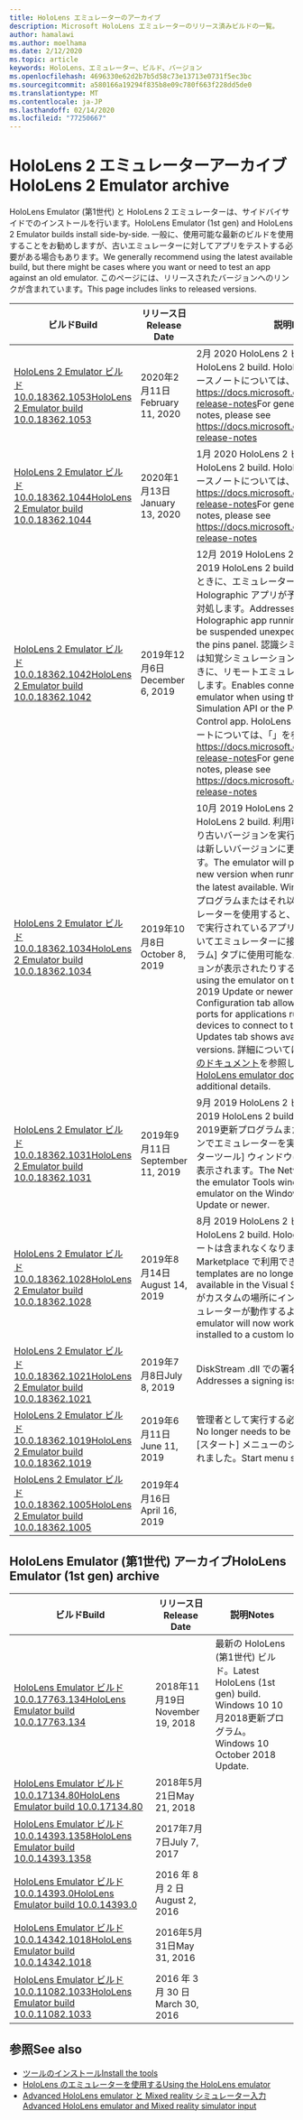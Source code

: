 ```yaml
---
title: HoloLens エミュレーターのアーカイブ
description: Microsoft HoloLens エミュレーターのリリース済みビルドの一覧。
author: hamalawi
ms.author: moelhama
ms.date: 2/12/2020
ms.topic: article
keywords: HoloLens、エミュレーター、ビルド、バージョン
ms.openlocfilehash: 4696330e62d2b7b5d58c73e13713e0731f5ec3bc
ms.sourcegitcommit: a580166a19294f835b8e09c780f663f228dd5de0
ms.translationtype: MT
ms.contentlocale: ja-JP
ms.lasthandoff: 02/14/2020
ms.locfileid: "77250667"
---
```

# <a name="hololens-2-emulator-archive"></a><span data-ttu-id="59615-104">HoloLens 2 エミュレーターアーカイブ</span><span class="sxs-lookup"><span data-stu-id="59615-104">HoloLens 2 Emulator archive</span></span>

<span data-ttu-id="59615-105">HoloLens Emulator (第1世代) と HoloLens 2 エミュレーターは、サイドバイサイドでのインストールを行います。</span><span class="sxs-lookup"><span data-stu-id="59615-105">HoloLens Emulator (1st gen) and HoloLens 2 Emulator builds install side-by-side.</span></span> <span data-ttu-id="59615-106">一般に、使用可能な最新のビルドを使用することをお勧めしますが、古いエミュレーターに対してアプリをテストする必要がある場合もあります。</span><span class="sxs-lookup"><span data-stu-id="59615-106">We generally recommend using the latest available build, but there might be cases where you want or need to test an app against an old emulator.</span></span> <span data-ttu-id="59615-107">このページには、リリースされたバージョンへのリンクが含まれています。</span><span class="sxs-lookup"><span data-stu-id="59615-107">This page includes links to released versions.</span></span>

|  <span data-ttu-id="59615-108">ビルド</span><span class="sxs-lookup"><span data-stu-id="59615-108">Build</span></span> |  <span data-ttu-id="59615-109">リリース日</span><span class="sxs-lookup"><span data-stu-id="59615-109">Release Date</span></span> |  <span data-ttu-id="59615-110">説明</span><span class="sxs-lookup"><span data-stu-id="59615-110">Notes</span></span> | 
|----------|----------|----------|
|  [<span data-ttu-id="59615-111">HoloLens 2 Emulator ビルド10.0.18362.1053</span><span class="sxs-lookup"><span data-stu-id="59615-111">HoloLens 2 Emulator build 10.0.18362.1053</span></span>](https://go.microsoft.com/fwlink/?linkid=2118321) | <span data-ttu-id="59615-112">2020年2月11日</span><span class="sxs-lookup"><span data-stu-id="59615-112">February 11, 2020</span></span> | <span data-ttu-id="59615-113">2月 2020 HoloLens 2 ビルド。</span><span class="sxs-lookup"><span data-stu-id="59615-113">February 2020 HoloLens 2 build.</span></span>  <span data-ttu-id="59615-114">HoloLens 2 の一般的なリリースノートについては、「」を参照してください https://docs.microsoft.com/hololens/hololens-release-notes</span><span class="sxs-lookup"><span data-stu-id="59615-114">For general HoloLens 2 release notes, please see https://docs.microsoft.com/hololens/hololens-release-notes</span></span> |
|  [<span data-ttu-id="59615-115">HoloLens 2 Emulator ビルド10.0.18362.1044</span><span class="sxs-lookup"><span data-stu-id="59615-115">HoloLens 2 Emulator build 10.0.18362.1044</span></span>](https://go.microsoft.com/fwlink/?linkid=2114824) | <span data-ttu-id="59615-116">2020年1月13日</span><span class="sxs-lookup"><span data-stu-id="59615-116">January 13, 2020</span></span> | <span data-ttu-id="59615-117">1月 2020 HoloLens 2 ビルド。</span><span class="sxs-lookup"><span data-stu-id="59615-117">January 2020 HoloLens 2 build.</span></span>  <span data-ttu-id="59615-118">HoloLens 2 の一般的なリリースノートについては、「」を参照してください https://docs.microsoft.com/hololens/hololens-release-notes</span><span class="sxs-lookup"><span data-stu-id="59615-118">For general HoloLens 2 release notes, please see https://docs.microsoft.com/hololens/hololens-release-notes</span></span> |
|  [<span data-ttu-id="59615-119">HoloLens 2 Emulator ビルド10.0.18362.1042</span><span class="sxs-lookup"><span data-stu-id="59615-119">HoloLens 2 Emulator build 10.0.18362.1042</span></span>](https://go.microsoft.com/fwlink/?linkid=2112589) | <span data-ttu-id="59615-120">2019年12月6日</span><span class="sxs-lookup"><span data-stu-id="59615-120">December 6, 2019</span></span> | <span data-ttu-id="59615-121">12月 2019 HoloLens 2 ビルド。</span><span class="sxs-lookup"><span data-stu-id="59615-121">December 2019 HoloLens 2 build.</span></span>  <span data-ttu-id="59615-122">ピンパネルを表示するときに、エミュレーターで実行されている Holographic アプリが予期せず中断される問題に対処します。</span><span class="sxs-lookup"><span data-stu-id="59615-122">Addresses an issue where a Holographic app running in the emulator will be suspended unexpectedly when displaying the pins panel.</span></span>  <span data-ttu-id="59615-123">認識シミュレーション API または知覚シミュレーション制御アプリを使用するときに、リモートエミュレーターへの接続を有効にします。</span><span class="sxs-lookup"><span data-stu-id="59615-123">Enables connectivity to a remote emulator when using the Perception Simulation API or the Perception Simulation Control app.</span></span>  <span data-ttu-id="59615-124">HoloLens 2 の一般的なリリースノートについては、「」を参照してください https://docs.microsoft.com/hololens/hololens-release-notes</span><span class="sxs-lookup"><span data-stu-id="59615-124">For general HoloLens 2 release notes, please see https://docs.microsoft.com/hololens/hololens-release-notes</span></span> |
|  [<span data-ttu-id="59615-125">HoloLens 2 Emulator ビルド10.0.18362.1034</span><span class="sxs-lookup"><span data-stu-id="59615-125">HoloLens 2 Emulator build 10.0.18362.1034</span></span>](https://go.microsoft.com/fwlink/?linkid=2106649) | <span data-ttu-id="59615-126">2019年10月8日</span><span class="sxs-lookup"><span data-stu-id="59615-126">October 8, 2019</span></span> | <span data-ttu-id="59615-127">10月 2019 HoloLens 2 ビルド。</span><span class="sxs-lookup"><span data-stu-id="59615-127">October 2019 HoloLens 2 build.</span></span>  <span data-ttu-id="59615-128">利用可能な最新バージョンより古いバージョンを実行すると、エミュレーターは新しいバージョンに更新するように求められます。</span><span class="sxs-lookup"><span data-stu-id="59615-128">The emulator will prompt to update to a new version when running a version older than the latest available.</span></span>  <span data-ttu-id="59615-129">Windows 10 の2019更新プログラムまたはそれ以降のバージョンのエミュレーターを使用すると、開発者は、別のデバイスで実行されているアプリケーションのポートを開いてエミュレーターに接続したり、[更新プログラム] タブに使用可能なエミュレーターのバージョンが表示されたりすることができます。</span><span class="sxs-lookup"><span data-stu-id="59615-129">When using the emulator on the Windows 10 May 2019 Update or newer, the new NAT Configuration tab allows developers to open ports for applications running on separate devices to connect to the emulator and the Updates tab shows available emulator versions.</span></span>  <span data-ttu-id="59615-130">詳細については、 [HoloLens emulator のドキュメント](using-the-hololens-emulator.md)を参照してください。</span><span class="sxs-lookup"><span data-stu-id="59615-130">See the [HoloLens emulator documentation](using-the-hololens-emulator.md) for additional details.</span></span> |
|  [<span data-ttu-id="59615-131">HoloLens 2 Emulator ビルド10.0.18362.1031</span><span class="sxs-lookup"><span data-stu-id="59615-131">HoloLens 2 Emulator build 10.0.18362.1031</span></span>](https://go.microsoft.com/fwlink/?linkid=2103724) | <span data-ttu-id="59615-132">2019年9月11日</span><span class="sxs-lookup"><span data-stu-id="59615-132">September 11, 2019</span></span> | <span data-ttu-id="59615-133">9月 2019 HoloLens 2 ビルド。</span><span class="sxs-lookup"><span data-stu-id="59615-133">September 2019 HoloLens 2 build.</span></span>  <span data-ttu-id="59615-134">Windows 10 5 月2019更新プログラムまたはそれ以降のバージョンでエミュレーターを実行すると、[エミュレーターツール] ウィンドウに [ネットワーク] タブが表示されます。</span><span class="sxs-lookup"><span data-stu-id="59615-134">The Network tab will appear in the emulator Tools window when running the emulator on the Windows 10 May 2019 Update or newer.</span></span> |
|  [<span data-ttu-id="59615-135">HoloLens 2 Emulator ビルド10.0.18362.1028</span><span class="sxs-lookup"><span data-stu-id="59615-135">HoloLens 2 Emulator build 10.0.18362.1028</span></span>](https://go.microsoft.com/fwlink/?linkid=2101019) | <span data-ttu-id="59615-136">2019年8月14日</span><span class="sxs-lookup"><span data-stu-id="59615-136">August 14, 2019</span></span> | <span data-ttu-id="59615-137">8月 2019 HoloLens 2 ビルド。</span><span class="sxs-lookup"><span data-stu-id="59615-137">August 2019 HoloLens 2 build.</span></span>  <span data-ttu-id="59615-138">Holographic アプリテンプレートは含まれなくなりましたが、Visual Studio Marketplace で利用できます。</span><span class="sxs-lookup"><span data-stu-id="59615-138">Holographic app templates are no longer included but are available in the Visual Studio Marketplace.</span></span>  <span data-ttu-id="59615-139">Sdk がカスタムの場所にインストールされると、エミュレーターが動作するようになります。</span><span class="sxs-lookup"><span data-stu-id="59615-139">The emulator will now work when SDKs are installed to a custom location.</span></span> |
|  [<span data-ttu-id="59615-140">HoloLens 2 Emulator ビルド10.0.18362.1021</span><span class="sxs-lookup"><span data-stu-id="59615-140">HoloLens 2 Emulator build 10.0.18362.1021</span></span>](https://go.microsoft.com/fwlink/?linkid=2098508) | <span data-ttu-id="59615-141">2019年7月8日</span><span class="sxs-lookup"><span data-stu-id="59615-141">July 8, 2019</span></span> | <span data-ttu-id="59615-142">DiskStream .dll での署名の問題に対処します。</span><span class="sxs-lookup"><span data-stu-id="59615-142">Addresses a signing issue with DiskStream.dll</span></span> |
|  [<span data-ttu-id="59615-143">HoloLens 2 Emulator ビルド10.0.18362.1019</span><span class="sxs-lookup"><span data-stu-id="59615-143">HoloLens 2 Emulator build 10.0.18362.1019</span></span>](https://go.microsoft.com/fwlink/?linkid=2095316) | <span data-ttu-id="59615-144">2019年6月11日</span><span class="sxs-lookup"><span data-stu-id="59615-144">June 11, 2019</span></span> | <span data-ttu-id="59615-145">管理者として実行する必要がなくなりました。</span><span class="sxs-lookup"><span data-stu-id="59615-145">No longer needs to be run as Administrator.</span></span>  <span data-ttu-id="59615-146">[スタート] メニューのショートカットが追加されました。</span><span class="sxs-lookup"><span data-stu-id="59615-146">Start menu shortcut added.</span></span> |
|  [<span data-ttu-id="59615-147">HoloLens 2 Emulator ビルド10.0.18362.1005</span><span class="sxs-lookup"><span data-stu-id="59615-147">HoloLens 2 Emulator build 10.0.18362.1005</span></span>](https://go.microsoft.com/fwlink/?linkid=2087187) | <span data-ttu-id="59615-148">2019年4月16日</span><span class="sxs-lookup"><span data-stu-id="59615-148">April 16, 2019</span></span> |  |

## <a name="hololens-emulator-1st-gen-archive"></a><span data-ttu-id="59615-149">HoloLens Emulator (第1世代) アーカイブ</span><span class="sxs-lookup"><span data-stu-id="59615-149">HoloLens Emulator (1st gen) archive</span></span>

|  <span data-ttu-id="59615-150">ビルド</span><span class="sxs-lookup"><span data-stu-id="59615-150">Build</span></span> |  <span data-ttu-id="59615-151">リリース日</span><span class="sxs-lookup"><span data-stu-id="59615-151">Release Date</span></span> |  <span data-ttu-id="59615-152">説明</span><span class="sxs-lookup"><span data-stu-id="59615-152">Notes</span></span> | 
|----------|----------|----------|
|  [<span data-ttu-id="59615-153">HoloLens Emulator ビルド10.0.17763.134</span><span class="sxs-lookup"><span data-stu-id="59615-153">HoloLens Emulator build 10.0.17763.134</span></span>](https://go.microsoft.com/fwlink/?linkid=2065980) | <span data-ttu-id="59615-154">2018年11月19日</span><span class="sxs-lookup"><span data-stu-id="59615-154">November 19, 2018</span></span> | <span data-ttu-id="59615-155">最新の HoloLens (第1世代) ビルド。</span><span class="sxs-lookup"><span data-stu-id="59615-155">Latest HoloLens (1st gen) build.</span></span> <span data-ttu-id="59615-156">Windows 10 10 月2018更新プログラム。</span><span class="sxs-lookup"><span data-stu-id="59615-156">Windows 10 October 2018 Update.</span></span> |
|  [<span data-ttu-id="59615-157">HoloLens Emulator ビルド10.0.17134.80</span><span class="sxs-lookup"><span data-stu-id="59615-157">HoloLens Emulator build 10.0.17134.80</span></span>](https://go.microsoft.com/fwlink/?linkid=874531) | <span data-ttu-id="59615-158">2018年5月21日</span><span class="sxs-lookup"><span data-stu-id="59615-158">May 21, 2018</span></span> | 
|  [<span data-ttu-id="59615-159">HoloLens Emulator ビルド10.0.14393.1358</span><span class="sxs-lookup"><span data-stu-id="59615-159">HoloLens Emulator build 10.0.14393.1358</span></span>](https://go.microsoft.com/fwlink/?linkid=852626) |  <span data-ttu-id="59615-160">2017年7月7日</span><span class="sxs-lookup"><span data-stu-id="59615-160">July 7, 2017</span></span> |
|  [<span data-ttu-id="59615-161">HoloLens Emulator ビルド10.0.14393.0</span><span class="sxs-lookup"><span data-stu-id="59615-161">HoloLens Emulator build 10.0.14393.0</span></span>](https://go.microsoft.com/fwlink/?LinkID=823018) |  <span data-ttu-id="59615-162">2016 年 8 月 2 日</span><span class="sxs-lookup"><span data-stu-id="59615-162">August 2, 2016</span></span> |
|  [<span data-ttu-id="59615-163">HoloLens Emulator ビルド10.0.14342.1018</span><span class="sxs-lookup"><span data-stu-id="59615-163">HoloLens Emulator build 10.0.14342.1018</span></span>](https://go.microsoft.com/fwlink/?LinkID=823018) |  <span data-ttu-id="59615-164">2016年5月31日</span><span class="sxs-lookup"><span data-stu-id="59615-164">May 31, 2016</span></span> |
|  [<span data-ttu-id="59615-165">HoloLens Emulator ビルド10.0.11082.1033</span><span class="sxs-lookup"><span data-stu-id="59615-165">HoloLens Emulator build 10.0.11082.1033</span></span>](https://go.microsoft.com/fwlink/?LinkID=724053) |  <span data-ttu-id="59615-166">2016 年 3 月 30 日</span><span class="sxs-lookup"><span data-stu-id="59615-166">March 30, 2016</span></span> |

## <a name="see-also"></a><span data-ttu-id="59615-167">参照</span><span class="sxs-lookup"><span data-stu-id="59615-167">See also</span></span>
* [<span data-ttu-id="59615-168">ツールのインストール</span><span class="sxs-lookup"><span data-stu-id="59615-168">Install the tools</span></span>](install-the-tools.md)
* [<span data-ttu-id="59615-169">HoloLens のエミュレーターを使用する</span><span class="sxs-lookup"><span data-stu-id="59615-169">Using the HoloLens emulator</span></span>](using-the-hololens-emulator.md)
* [<span data-ttu-id="59615-170">Advanced HoloLens emulator と Mixed reality シミュレーター入力</span><span class="sxs-lookup"><span data-stu-id="59615-170">Advanced HoloLens emulator and Mixed reality simulator input</span></span>](advanced-hololens-emulator-and-mixed-reality-simulator-input.md)
